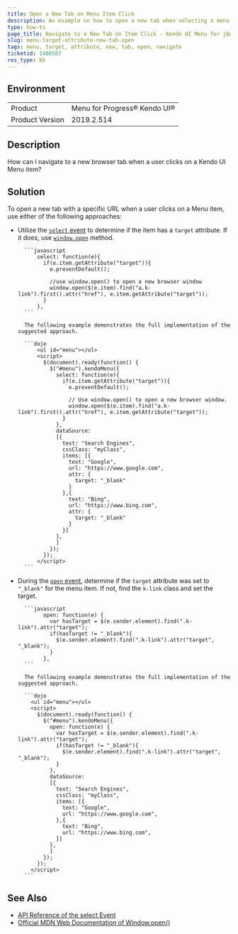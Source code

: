 ```yaml
---
title: Open a New Tab on Menu Item Click
description: An example on how to open a new tab when selecting a menu item in the Kendo UI Menu for jQuery.  
type: how-to
page_title: Navigate to a New Tab on Item Click - Kendo UI Menu for jQuery
slug: menu-target-attribute-new-tab-open
tags: menu, target, attribute, new, tab, open, navigate
ticketid: 1408587
res_type: kb
---
```


## Environment

<table>
 <tr>
  <td>Product</td>
  <td>Menu for Progress® Kendo UI®</td>
 </tr>

  <td>Product Version</td>
  <td>2019.2.514</td>
 </tr>
</table>

## Description

How can I navigate to a new browser tab when a user clicks on a Kendo UI Menu item?

## Solution

To open a new tab with a specific URL when a user clicks on a Menu item, use either of the following approaches:

* Utilize the [`select` event](https://docs.telerik.com/kendo-ui/api/javascript/ui/menu/events/select) to determine if the item has a `target` attribute. If it does, use [`window.open`](https://developer.mozilla.org/en-US/docs/Web/API/Window/open) method.

        ```javascript
            select: function(e){
              if(e.item.getAttribute("target")){
                e.preventDefault();

                //use window.open() to open a new browser window
                window.open($(e.item).find("a.k-link").first().attr("href"), e.item.getAttribute("target"));
              }
            },
        ```

        The following example demonstrates the full implementation of the suggested approach.

        ```dojo
            <ul id="menu"></ul>
            <script>
              $(document).ready(function() {
                $("#menu").kendoMenu({
                  select: function(e){
                    if(e.item.getAttribute("target")){
                      e.preventDefault();

                      // Use window.open() to open a new browser window.
                      window.open($(e.item).find("a.k-link").first().attr("href"), e.item.getAttribute("target"));
                    }
                  },
                  dataSource:
                  [{
                    text: "Search Engines",
                    cssClass: "myClass",                          
                    items: [{                                    
                      text: "Google",
                      url: "https://www.google.com",
                      attr: {
                        target: "_blank"
                      }
                    },{
                      text: "Bing",
                      url: "https://www.bing.com",
                      attr: {
                        target: "_blank"
                      }
                    }]
                  },
                  ]
                });
              });
            </script>
        ```

* During the [`open` event](https://docs.telerik.com/kendo-ui/api/javascript/ui/menu/events/open), determine if the `target` attribute was set to `"_blank"` for the menu item. If not, find the `k-link` class and set the target.

        ```javascript
              open: function(e) {
                var hasTarget = $(e.sender.element).find(".k-link").attr("target");
                if(hasTarget != "_blank"){
                  $(e.sender.element).find(".k-link").attr("target", "_blank");  
                }
              },
        ```

        The following example demonstrates the full implementation of the suggested approach.

        ```dojo
          <ul id="menu"></ul>
          <script>
            $(document).ready(function() {
              $("#menu").kendoMenu({
                open: function(e) {
                  var hasTarget = $(e.sender.element).find(".k-link").attr("target");
                  if(hasTarget != "_blank"){
                    $(e.sender.element).find(".k-link").attr("target", "_blank");  
                  }
                },
                dataSource:
                [{
                  text: "Search Engines",
                  cssClass: "myClass",                          
                  items: [{                                    
                    text: "Google",
                    url: "https://www.google.com",
                  },{
                    text: "Bing",
                    url: "https://www.bing.com",
                  }]
                },
                ]
              });
            });
          </script>
        ```

## See Also

* [API Reference of the select Event](https://docs.telerik.com/kendo-ui/api/javascript/ui/menu/events/select)
* [Official MDN Web Documentation of Window.open()](https://developer.mozilla.org/en-US/docs/Web/API/Window/open)
